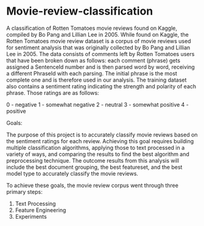 # Movie-review-classification
A classification of Rotten Tomatoes movie reviews found on Kaggle, compiled by Bo Pang and Lillian Lee in 2005.
While found on Kaggle, the Rotten Tomatoes movie review dataset is a corpus of movie reviews used for sentiment analysis that was originally collected by Bo Pang and Lillian Lee in 2005. The data consists of comments left by Rotten Tomatoes users that have been broken down as follows: each comment (phrase) gets assigned a SentenceId number and is then parsed word by word, receiving a different PhraseId with each parsing. The initial phrase is the most complete one and is therefore used in our analysis. The training dataset also contains a sentiment rating indicating the strength and polarity of each phrase. Those ratings are as follows:

0 - negative
1 - somewhat negative 
2 - neutral
3 - somewhat positive
4 - positive

Goals:

The purpose of this project is to accurately classify movie reviews based on the sentiment ratings for each review. Achieving this goal requires building multiple classification algorithms, applying those to text processed in a variety of ways, and comparing the results to find the best algorithm and preprocessing technique. The outcome results from this analysis will include the best document grouping, the best featureset, and the best model type to accurately classify the movie reviews.

To achieve these goals, the movie review corpus went through three primary steps:
1.	Text Processing
2.	Feature Engineering
3.	Experiments
